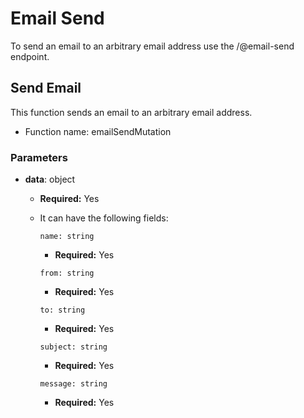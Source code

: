 # Email Send

To send an email to an arbitrary email address use the /@email-send endpoint.

## Send Email

This function sends an email to an arbitrary email address.

- Function name: emailSendMutation

### Parameters

- **data**: object

  - **Required:** Yes
  - It can have the following fields:

    `name: string`

    - **Required:** Yes

    `from: string`

    - **Required:** Yes

    `to: string`

    - **Required:** Yes

    `subject: string`

    - **Required:** Yes

    `message: string`

    - **Required:** Yes
